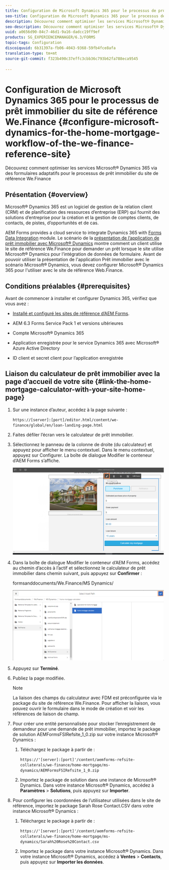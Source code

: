 ```yaml
---
title: Configuration de Microsoft Dynamics 365 pour le processus de prêt immobilier du site de référence We.Finance
seo-title: Configuration de Microsoft Dynamics 365 pour le processus de prêt immobilier du site de référence We.Finance
description: Découvrez comment optimiser les services Microsoft® Dynamics 365 via des formulaires adaptatifs pour le processus de prêt immobilier du site de référence We.Finance
seo-description: Découvrez comment optimiser les services Microsoft® Dynamics 365 via des formulaires adaptatifs pour le processus de prêt immobilier du site de référence We.Finance
uuid: a0656d90-84c7-46d1-9a16-dadcc19ff9ef
products: SG_EXPERIENCEMANAGER/6.3/FORMS
topic-tags: Configuration
discoiquuid: 6b31397a-fb06-4043-9368-59fb4fce8afa
translation-type: tm+mt
source-git-commit: f323b490c37effc3cbb36c793b62fa788eca9545

---
```



# Configuration de Microsoft Dynamics 365 pour le processus de prêt immobilier du site de référence We.Finance {#configure-microsoft-dynamics-for-the-home-mortgage-workflow-of-the-we-finance-reference-site}

Découvrez comment optimiser les services Microsoft® Dynamics 365 via des formulaires adaptatifs pour le processus de prêt immobilier du site de référence We.Finance

## Présentation {#overview}

Microsoft® Dynamics 365 est un logiciel de gestion de la relation client (CRM) et de planification des ressources d’entreprise (ERP) qui fournit des solutions d’entreprise pour la création et la gestion de comptes clients, de contacts, de pistes, d’opportunités et de cas.

AEM Forms provides a cloud service to integrate Dynamics 365 with [Forms Data Integration](/help/forms/using/data-integration.md) module. Le scénario de la [présentation de l’application de prêt immobilier avec Microsoft® Dynamics](/help/forms/using/finance-reference-site-walkthrough.md#home-mortgage-application-walkthrough-with-microsoft-dynamics) montre comment un client utilise le site de référence We.Finance pour demander un prêt lorsque le site utilise Microsoft® Dynamics pour l’intégration de données de formulaire. Avant de pouvoir utiliser la présentation de l&#39;application Prêt immobilier avec le scénario Microsoft® Dynamics, vous devez configurer Microsoft® Dynamics 365 pour l&#39;utiliser avec le site de référence Web.Finance.

## Conditions préalables {#prerequisites}

Avant de commencer à installer et configurer Dynamics 365, vérifiez que vous avez :

* [Installé et configuré les sites de référence d’AEM Forms](/help/forms/using/setup-reference-sites.md).

* AEM 6.3 Forms Service Pack 1 et versions ultérieures
* Compte Microsoft® Dynamics 365
* Application enregistrée pour le service Dynamics 365 avec Microsoft® Azure Active Directory
* ID client et secret client pour l’application enregistrée

## Liaison du calculateur de prêt immobilier avec la page d’accueil de votre site {#link-the-home-mortgage-calculator-with-your-site-home-page}

1. Sur une instance d’auteur, accédez à la page suivante :

   `https://[server]:[port]/editor.html/content/we-finance/global/en/loan-landing-page.html`

1. Faites défiler l’écran vers le calculateur de prêt immobilier.
1. Sélectionnez le panneau de la colonne de droite (du calculateur) et appuyez pour afficher le menu contextuel. Dans le menu contextuel, appuyez sur Configurer. La boîte de dialogue Modifier le conteneur d’AEM Forms s’affiche.

   ![calculatrice configurgurepanel](assets/calculatorconfigurepanel.png)

1. Dans la boîte de dialogue Modifier le conteneur d’AEM Forms, accédez au chemin d’accès à l’actif et sélectionnez le calculateur de prêt immobilier dans chemin suivant, puis appuyez sur **Confirmer** :

   formsanddocuments/We.Finance/MS Dynamics/

   ![selectassetpath](assets/selectassetpath.png)

1. Appuyez sur **Terminé**.
1. Publiez la page modifiée.

   >[!NOTE]
   >
   >La liaison des champs du calculateur avec FDM est préconfigurée via le package du site de référence We.Finance. Pour afficher la liaison, vous pouvez ouvrir le formulaire dans le mode de création et voir les références de liaison de champ.

1. Pour créer une entité personnalisée pour stocker l’enregistrement de demandeur pour une demande de prêt immobilier, importez le package de solution AEMFormsFSIRefsite_1_0.zip sur votre instance Microsoft® Dynamics :

   1. Téléchargez le package à partir de :

      `https://'[server]:[port]'/content/aemforms-refsite-collaterals/we-finance/home-mortgage/ms-dynamics/AEMFormsFSIRefsite_1_0.zip`

   1. Importez le package de solution dans une instance de Microsoft® Dynamics. Dans votre instance Microsoft® Dynamics, accédez à **Paramètres** > **Solutions**, puis appuyez sur **Importer**.

1. Pour configurer les coordonnées de l’utilisateur utilisées dans le site de référence, importez le package Sarah Rose Contact.CSV dans votre instance Microsoft® Dynamics :

   1. Téléchargez le package à partir de :

      `https://'[server]:[port]'/content/aemforms-refsite-collaterals/we-finance/home-mortgage/ms-dynamics/Sarah%20Rose%20Contact.csv`

   1. Importez le package dans votre instance Microsoft® Dynamics. Dans votre instance Microsoft® Dynamics, accédez à **Ventes** > **Contacts**, puis appuyez sur **Importer les données**.

